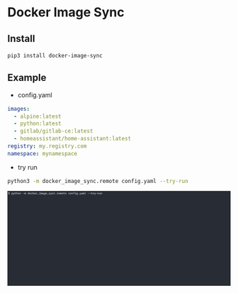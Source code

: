 # Docker Image Sync

## Install

```bash
pip3 install docker-image-sync
```

## Example

+ config.yaml

```yaml
images:
  - alpine:latest
  - python:latest
  - gitlab/gitlab-ce:latest
  - homeassistant/home-assistant:latest
registry: my.registry.com
namespace: mynamespace
```

+ try run

```bash
python3 -m docker_image_sync.remote config.yaml --try-run
```

![Demo](https://raw.githubusercontent.com/yeungchie/docker-image-sync/main/img/demo.gif 'Demo')
